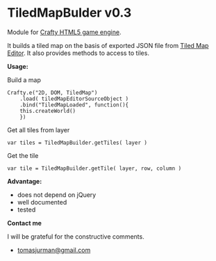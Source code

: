 # TiledMapBulder v0.3

Module for [Crafty HTML5 game engine](http://craftyjs.com/ "Crafty HTML5 game engine").

It builds a tiled map on the basis of exported JSON file from [Tiled Map Editor](http://www.mapeditor.org/ "Tiled Map Editor"). It also provides methods to access to tiles.

**Usage:**

Build a map
```
Crafty.e("2D, DOM, TiledMap")
    .load( tiledMapEditorSourceObject )
    .bind("TiledMapLoaded", function(){
	this.createWorld()
    })
```

Get all tiles from layer
```
var tiles = TiledMapBuilder.getTiles( layer )
```

Get the tile
```
var tile = TiledMapBuilder.getTile( layer, row, column )
```

**Advantage:**
- does not depend on jQuery
- well documented
- tested


**Contact me**

I will be grateful for the constructive comments.
- tomasjurman@gmail.com






